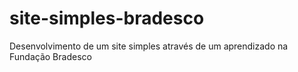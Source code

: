 # site-simples-bradesco
Desenvolvimento de um site simples através de um aprendizado na Fundação Bradesco
